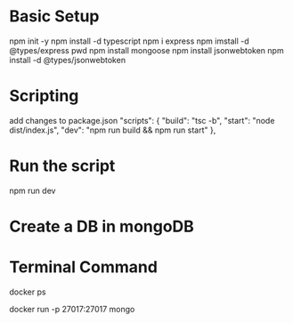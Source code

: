 # Basic Setup

npm init -y
npm install -d typescript
npm i express
npm imstall -d @types/express
pwd
npm install mongoose
npm install jsonwebtoken
npm install -d @types/jsonwebtoken
 
# Scripting

add changes to package.json
 "scripts": {
    "build": "tsc -b",
    "start": "node dist/index.js",
    "dev": "npm run build && npm run start"
  },

# Run the script
npm run dev

# Create a DB in mongoDB

# Terminal Command

docker ps

docker run -p 27017:27017 mongo

